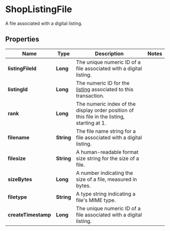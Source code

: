 

# ShopListingFile

A file associated with a digital listing.

## Properties

Name | Type | Description | Notes
------------ | ------------- | ------------- | -------------
**listingFileId** | **Long** | The unique numeric ID of a file associated with a digital listing. | 
**listingId** | **Long** | The numeric ID for the [listing](/documentation/reference#tag/ShopListing) associated to this transaction. | 
**rank** | **Long** | The numeric index of the display order position of this file in the listing, starting at 1. | 
**filename** | **String** | The file name string for a file associated with a digital listing. | 
**filesize** | **String** | A human-readable format size string for the size of a file. | 
**sizeBytes** | **Long** | A number indicating the size of a file, measured in bytes. | 
**filetype** | **String** | A type string indicating a file&#39;s MIME type. | 
**createTimestamp** | **Long** | The unique numeric ID of a file associated with a digital listing. | 



